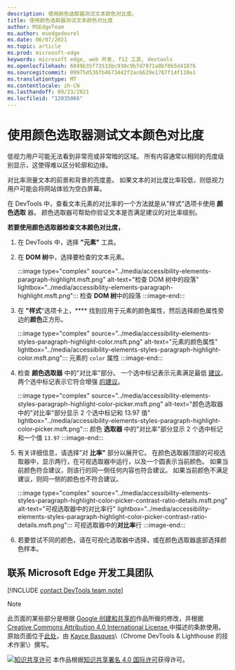 ```yaml
---
description: 使用颜色选取器测试文本颜色对比度。
title: 使用颜色选取器测试文本颜色对比度
author: MSEdgeTeam
ms.author: msedgedevrel
ms.date: 06/07/2021
ms.topic: article
ms.prod: microsoft-edge
keywords: microsoft edge, web 开发, f12 工具, devtools
ms.openlocfilehash: 6049b35f73533bc930c9b7d7971a0bf0b5d41876
ms.sourcegitcommit: 09975d536fb4673442f2ac6629e1787f14f110e1
ms.translationtype: MT
ms.contentlocale: zh-CN
ms.lasthandoff: 09/23/2021
ms.locfileid: "12035066"
---
```

<!-- this article was created on 05/11/2021 by moving a section out from the "Accessibility reference" article (reference.md) -->
<!-- Copyright Kayce Basques

   Licensed under the Apache License, Version 2.0 (the "License");
   you may not use this file except in compliance with the License.
   You may obtain a copy of the License at

       https://www.apache.org/licenses/LICENSE-2.0

   Unless required by applicable law or agreed to in writing, software
   distributed under the License is distributed on an "AS IS" BASIS,
   WITHOUT WARRANTIES OR CONDITIONS OF ANY KIND, either express or implied.
   See the License for the specific language governing permissions and
   limitations under the License.  -->
# <a name="test-text-color-contrast-using-the-color-picker"></a>使用颜色选取器测试文本颜色对比度

低视力用户可能无法看到非常亮或非常暗的区域。  所有内容通常以相同的亮度级别显示，这使得难以区分轮廓和边缘。

对比率测量文本的前景和背景的亮度差。  如果文本的对比度比率较低，则低视力用户可能会将网站体验为空白屏幕。

在 DevTools 中，查看文本元素的对比率的一个方法就是从"样式"选项卡使用 **颜色选取** 器。 颜色选取器可帮助你验证文本是否满足建议的对比率级别。

**若要使用颜色选取器检查文本颜色对比度，**

1.  在 DevTools 中，选择 **"元素"** 工具。
1.  在 **DOM 树**中，选择要检查的文本元素。

    :::image type="complex" source="../media/accessibility-elements-paragraph-highlight.msft.png" alt-text="检查 DOM 树中的段落" lightbox="../media/accessibility-elements-paragraph-highlight.msft.png":::
       检查 **DOM 树**中的段落
    :::image-end:::

1.  在 **"样式**"选项卡上，**** 找到应用于元素的颜色属性，然后选择颜色属性旁边的**颜色**正方形。

    :::image type="complex" source="../media/accessibility-elements-styles-paragraph-highlight-color.msft.png" alt-text="元素的颜色属性" lightbox="../media/accessibility-elements-styles-paragraph-highlight-color.msft.png":::
       元素的 `color` 属性
    :::image-end:::

1.  检查 **颜色选取器** 中的"对比率"部分。  一个选中标记表示元素满足最低 [建议][W3CContrastMinimum]。  两个选中标记表示它符合增强 [的建议][W3CContrastEnhanced]。

    :::image type="complex" source="../media/accessibility-elements-styles-paragraph-highlight-color-picker.msft.png" alt-text="颜色选取器中的&quot;对比率&quot;部分显示 2 个选中标记和 13.97 值" lightbox="../media/accessibility-elements-styles-paragraph-highlight-color-picker.msft.png":::
       颜色 **选取器** 中的"对比率"部分显示 2 个选中标记和一个值 `13.97`
    :::image-end:::

1.  有关详细信息，请选择"对 **比率"** 部分以展开它。  在颜色选取器顶部的可视选取器中，显示两行，在可视选取器中运行，以及一个圆表示当前颜色。  如果当前颜色符合建议，则该行的同一侧任何内容也符合建议。  如果当前颜色不满足建议，则同一侧的颜色也不符合建议。

    :::image type="complex" source="../media/accessibility-elements-styles-paragraph-highlight-color-picker-contrast-ratio-details.msft.png" alt-text="可视选取器中的对比率行" lightbox="../media/accessibility-elements-styles-paragraph-highlight-color-picker-contrast-ratio-details.msft.png":::
       可视选取器中的**对比率**行
    :::image-end:::

1. 若要尝试不同的颜色，请在可视化选取器中选择，或在颜色选取器底部选择颜色样本。


<!-- ====================================================================== -->
## <a name="getting-in-touch-with-the-microsoft-edge-devtools-team"></a>联系 Microsoft Edge 开发工具团队

[!INCLUDE [contact DevTools team note](../includes/contact-devtools-team-note.md)]

> [!NOTE]
> 此页面的某些部分是根据 [Google 创建和共享的][GoogleSitePolicies]作品所做的修改，并根据[ Creative Commons Attribution 4.0 International License ][CCA4IL]中描述的条款使用。
> 原始页面位于[此处](https://developers.google.com/web/tools/chrome-devtools/accessibility/reference)，由 [Kayce Basques][KayceBasques]\（Chrome DevTools \& Lighthouse 的技术作家\）撰写。

[![知识共享许可][CCby4Image]][CCA4IL] 本作品根据[知识共享署名 4.0 国际许可][CCA4IL]获得许可。


<!-- ====================================================================== -->
<!-- links -->
[W3CContrastEnhanced]: https://www.w3.org/WAI/WCAG21/quickref/#contrast-enhanced "对比度级别（增强） AAA | W3C"
[W3CContrastMinimum]: https://www.w3.org/WAI/WCAG21/quickref/#contrast-minimum "对比度级别（最低） AA | W3C"
[CCA4IL]: https://creativecommons.org/licenses/by/4.0
[CCby4Image]: https://i.creativecommons.org/l/by/4.0/88x31.png
[GoogleSitePolicies]: https://developers.google.com/terms/site-policies
[KayceBasques]: https://developers.google.com/web/resources/contributors/kaycebasques
